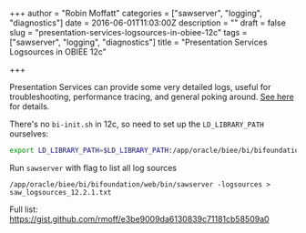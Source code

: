 +++
author = "Robin Moffatt"
categories = ["sawserver", "logging", "diagnostics"]
date = 2016-06-01T11:03:00Z
description = ""
draft = false
slug = "presentation-services-logsources-in-obiee-12c"
tags = ["sawserver", "logging", "diagnostics"]
title = "Presentation Services Logsources in OBIEE 12c"

+++

Presentation Services can provide some very detailed logs, useful for troubleshooting, performance tracing, and general poking around. [See here](http://www.rittmanmead.com/2014/11/auditing-obiee-presentation-catalog-activity-with-custom-log-filters/) for details.

There's no `bi-init.sh` in 12c, so need to set up the `LD_LIBRARY_PATH` ourselves: 

```bash
export LD_LIBRARY_PATH=$LD_LIBRARY_PATH:/app/oracle/biee/bi/bifoundation/web/bin/:/app/oracle/biee/bi/lib/:/app/oracle/biee/lib/:/app/oracle/biee/bi/bifoundation/odbc/lib/
```

Run `sawserver` with flag to list all log sources
```
/app/oracle/biee/bi/bifoundation/web/bin/sawserver -logsources > saw_logsources_12.2.1.txt
```

Full list: https://gist.github.com/rmoff/e3be9009da6130839c71181cb58509a0